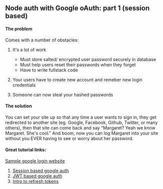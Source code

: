 ## Node auth with Google oAuth: part 1 (session based)

#### The problem

Comes with a number of obstacles:

1. It's a lot of work

    - Must store salted/ encrypted user password securely in database
    - Must help users reset their passwords when they forget
    - Have to write fullstack code

1. Your users have to create new account and remeber new login credentials

1. Someone can now steal your hashed passwords

#### The solution

You can set your site up so that any time a user wants to sign in, they get redirected to another site (eg. Google, Facebook, Github, Twitter, or many others), then that site can come back and say "Margaret? Yeah we know Margaret. She's cool." And boom, now you can log Margaret into your site without you EVER having to see or worry about her password.

#### Great tutorial links:

[Sample google login website](https://auth-barkausa.herokuapp.com/#)

1.  [Session based google auth](http://gregtrowbridge.com/node-authentication-with-google-oauth-part1-sessions/)
1.  [JWT based google auth](http://gregtrowbridge.com/node-authentication-with-google-oauth-part2-jwts/)
1.  [Intro to refresh tokens](https://auth0.com/blog/refresh-tokens-what-are-they-and-when-to-use-them/)
